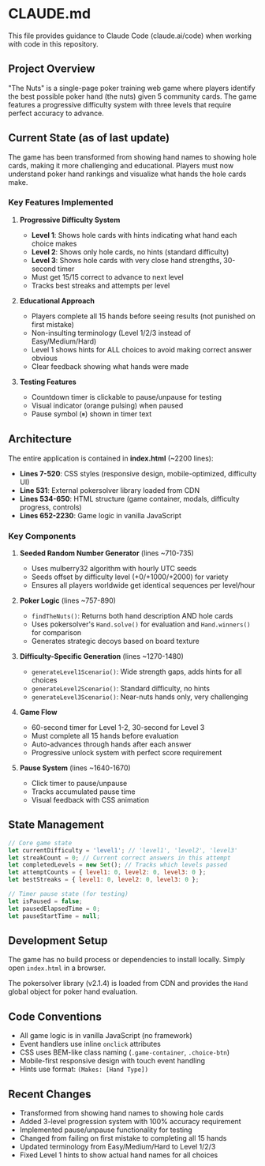 # CLAUDE.md

This file provides guidance to Claude Code (claude.ai/code) when working with code in this repository.

## Project Overview

"The Nuts" is a single-page poker training web game where players identify the best possible poker hand (the nuts) given 5 community cards. The game features a progressive difficulty system with three levels that require perfect accuracy to advance.

## Current State (as of last update)

The game has been transformed from showing hand names to showing hole cards, making it more challenging and educational. Players must now understand poker hand rankings and visualize what hands the hole cards make.

### Key Features Implemented

1. **Progressive Difficulty System**
   - **Level 1**: Shows hole cards with hints indicating what hand each choice makes
   - **Level 2**: Shows only hole cards, no hints (standard difficulty)
   - **Level 3**: Shows hole cards with very close hand strengths, 30-second timer
   - Must get 15/15 correct to advance to next level
   - Tracks best streaks and attempts per level

2. **Educational Approach**
   - Players complete all 15 hands before seeing results (not punished on first mistake)
   - Non-insulting terminology (Level 1/2/3 instead of Easy/Medium/Hard)
   - Level 1 shows hints for ALL choices to avoid making correct answer obvious
   - Clear feedback showing what hands were made

3. **Testing Features**
   - Countdown timer is clickable to pause/unpause for testing
   - Visual indicator (orange pulsing) when paused
   - Pause symbol (⏸) shown in timer text

## Architecture

The entire application is contained in **index.html** (~2200 lines):
- **Lines 7-520**: CSS styles (responsive design, mobile-optimized, difficulty UI)
- **Line 531**: External pokersolver library loaded from CDN
- **Lines 534-650**: HTML structure (game container, modals, difficulty progress, controls)
- **Lines 652-2230**: Game logic in vanilla JavaScript

### Key Components

1. **Seeded Random Number Generator** (lines ~710-735)
   - Uses mulberry32 algorithm with hourly UTC seeds
   - Seeds offset by difficulty level (+0/+1000/+2000) for variety
   - Ensures all players worldwide get identical sequences per level/hour

2. **Poker Logic** (lines ~757-890)
   - `findTheNuts()`: Returns both hand description AND hole cards
   - Uses pokersolver's `Hand.solve()` for evaluation and `Hand.winners()` for comparison
   - Generates strategic decoys based on board texture

3. **Difficulty-Specific Generation** (lines ~1270-1480)
   - `generateLevel1Scenario()`: Wide strength gaps, adds hints for all choices
   - `generateLevel2Scenario()`: Standard difficulty, no hints
   - `generateLevel3Scenario()`: Near-nuts hands only, very challenging

4. **Game Flow**
   - 60-second timer for Level 1-2, 30-second for Level 3
   - Must complete all 15 hands before evaluation
   - Auto-advances through hands after each answer
   - Progressive unlock system with perfect score requirement

5. **Pause System** (lines ~1640-1670)
   - Click timer to pause/unpause
   - Tracks accumulated pause time
   - Visual feedback with CSS animation

## State Management

```javascript
// Core game state
let currentDifficulty = 'level1'; // 'level1', 'level2', 'level3'
let streakCount = 0; // Current correct answers in this attempt
let completedLevels = new Set(); // Tracks which levels passed
let attemptCounts = { level1: 0, level2: 0, level3: 0 };
let bestStreaks = { level1: 0, level2: 0, level3: 0 };

// Timer pause state (for testing)
let isPaused = false;
let pausedElapsedTime = 0;
let pauseStartTime = null;
```

## Development Setup

The game has no build process or dependencies to install locally. Simply open `index.html` in a browser.

The pokersolver library (v2.1.4) is loaded from CDN and provides the `Hand` global object for poker hand evaluation.

## Code Conventions

- All game logic is in vanilla JavaScript (no framework)
- Event handlers use inline `onclick` attributes
- CSS uses BEM-like class naming (`.game-container`, `.choice-btn`)
- Mobile-first responsive design with touch event handling
- Hints use format: `(Makes: [Hand Type])`

## Recent Changes

- Transformed from showing hand names to showing hole cards
- Added 3-level progression system with 100% accuracy requirement
- Implemented pause/unpause functionality for testing
- Changed from failing on first mistake to completing all 15 hands
- Updated terminology from Easy/Medium/Hard to Level 1/2/3
- Fixed Level 1 hints to show actual hand names for all choices